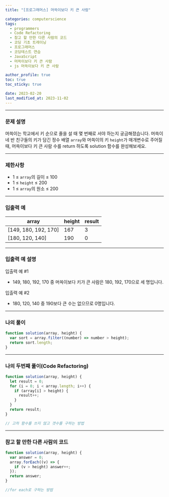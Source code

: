 ```yaml
---
title: "[프로그래머스] 머쓱이보다 키 큰 사람"

categories: computerscience
tags:
  - programmers
  - Code Refactoring
  - 참고 할 만한 다른 사람의 코드
  - 코딩 기초 트레이닝
  - 프로그래머스
  - 코딩테스트 연습
  - JavaScript
  - 머쓱이보다 키 큰 사람
  - js 머쓱이보다 키 큰 사람

author_profile: true
toc: true
toc_sticky: true

date: 2023-02-20
last_modified_at: 2023-11-02
---
```


---

### 문제 설명

머쓱이는 학교에서 키 순으로 줄을 설 때 몇 번째로 서야 하는지 궁금해졌습니다. 머쓱이네 반 친구들의 키가 담긴 정수 배열 `array`와 머쓱이의 키 `height`가 매개변수로 주어질 때, 머쓱이보다 키 큰 사람 수를 return 하도록 solution 함수를 완성해보세요.

---

### 제한사항

- 1 ≤ `array`의 길이 ≤ 100
- 1 ≤ `height` ≤ 200
- 1 ≤ `array`의 원소 ≤ 200

---

### 입출력 예

| array                | height | result |
| -------------------- | ------ | ------ |
| [149, 180, 192, 170] | 167    | 3      |
| [180, 120, 140]      | 190    | 0      |

---

###

### 입출력 예 설명

입출력 예 #1

- 149, 180, 192, 170 중 머쓱이보다 키가 큰 사람은 180, 192, 170으로 세 명입니다.

입출력 예 #2

- 180, 120, 140 중 190보다 큰 수는 없으므로 0명입니다.

---

### 나의 풀이

```jsx
function solution(array, height) {
  var sort = array.filter((number) => number > height);
  return sort.length;
}
```

---

### 나의 두번째 풀이(Code Refactoring)

```jsx
function solution(array, height) {
  let result = 0;
  for (i = 0; i < array.length; i++) {
    if (array[i] > height) {
      result++;
    }
  }
  return result;
}

// 고차 함수를 쓰지 않고 갯수를 구하는 방법
```

---

### 참고 할 만한 다른 사람의 코드

```jsx
function solution(array, height) {
  var answer = 0;
  array.forEach((v) => {
    if (v > height) answer++;
  });
  return answer;
}

//for each로 구하는 방법
```
